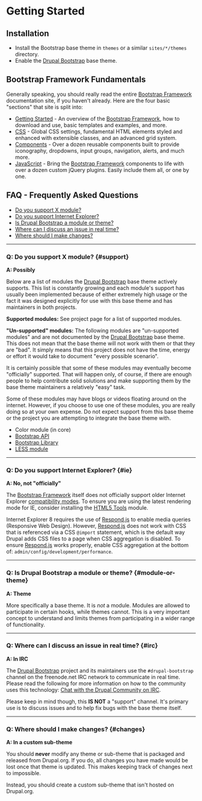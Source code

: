 <!-- @file The "Getting Started" topic. -->
<!-- @defgroup -->
# Getting Started

## Installation
- Install the Bootstrap base theme in `themes` or a similar `sites/*/themes`
  directory.
- Enable the [Drupal Bootstrap] base theme.

## Bootstrap Framework Fundamentals
Generally speaking, you should really read the entire [Bootstrap Framework]
documentation site, if you haven't already. Here are the four basic "sections"
that site is split into:

- [Getting Started](http://getbootstrap.com/getting-started) - An overview of
  the [Bootstrap Framework], how to download and use, basic templates and
  examples, and more.
- [CSS](http://getbootstrap.com/css/) - Global CSS settings, fundamental HTML
  elements styled and enhanced with extensible classes, and an advanced grid
  system.
- [Components](http://getbootstrap.com/components/) - Over a dozen reusable
  components built to provide iconography, dropdowns, input groups, navigation,
  alerts, and much more.
- [JavaScript](http://getbootstrap.com/javascript/) - Bring the
  [Bootstrap Framework] components to life with over a dozen custom jQuery
  plugins. Easily include them all, or one by one.


## FAQ - Frequently Asked Questions

- [Do you support X module?](#support)
- [Do you support Internet Explorer?](#ie)
- [Is Drupal Bootstrap a module or theme?](#module-or-theme)
- [Where can I discuss an issue in real time?](#irc)
- [Where should I make changes?](#changes)

---

### Q: Do you support X module? {#support}
**A: Possibly**

Below are a list of modules the [Drupal Bootstrap] base theme actively supports.
This list is constantly growing and each module's support has usually been
implemented because of either extremely high usage or the fact it was designed
explicitly for use with this base theme and has maintainers in both projects.

**Supported modules:**
See project page for a list of supported modules.

**"Un-supported" modules:**
The following modules are "un-supported modules" and are not documented by the
[Drupal Bootstrap] base theme. This does not mean that the base theme will not
work with them or that they are "bad". It simply means that this project does
not have the time, energy or effort it would take to document "every possible
scenario".

It is certainly possible that some of these modules may eventually become
"officially" supported. That will happen only, of course, if there are enough
people to help contribute solid solutions and make supporting them by the base
theme maintainers a relatively "easy" task.

Some of these modules may have blogs or videos floating around on the internet.
However, if you choose to use one of these modules, you are really doing so
at your own expense. Do not expect support from this base theme or the project
you are attempting to integrate the base theme with.

- Color module (in core)
- [Bootstrap API](https://www.drupal.org/project/bootstrap_api)
- [Bootstrap Library](https://www.drupal.org/project/bootstrap_library)
- [LESS module](https://drupal.org/project/less)

---

### Q: Do you support Internet Explorer? {#ie}
**A: No, not "officially"**

The [Bootstrap Framework] itself does not officially support older Internet
Explorer [compatibility modes](http://getbootstrap.com/getting-started/#support-ie-compatibility-modes).
To ensure you are using the latest rendering mode for IE, consider installing
the [HTML5 Tools](https://drupal.org/project/html5_tools) module.

Internet Explorer 8 requires the use of [Respond.js] to enable media queries
(Responsive Web Design). However, [Respond.js] does not work with CSS that is
referenced via a CSS `@import` statement, which is the default way Drupal
adds CSS files to a page when CSS aggregation is disabled. To ensure
[Respond.js] works properly, enable CSS aggregation at the bottom of:
`admin/config/development/performance`.

---

### Q: Is Drupal Bootstrap a module or theme? {#module-or-theme}
**A: Theme**

More specifically a base theme. It is _not_ a module. Modules are allowed to
participate in certain hooks, while themes cannot. This is a very important
concept to understand and limits themes from participating in a wider range of
functionality.

---

### Q: Where can I discuss an issue in real time? {#irc}
**A: In IRC**

The [Drupal Bootstrap] project and its maintainers use the `#drupal-bootstrap`
channel on the freenode.net IRC network to communicate in real time. Please read
the following for more information on how to the community uses this technology:
[Chat with the Drupal Community on IRC](https://www.drupal.org/irc).

Please keep in mind though, this **IS NOT** a "support" channel. It's primary
use is to discuss issues and to help fix bugs with the base theme itself.

---

### Q: Where should I make changes? {#changes}
**A: In a custom sub-theme**

You should **never** modify any theme or sub-theme that is packaged and released
from Drupal.org. If you do, all changes you have made would be lost once that
theme is updated. This makes keeping track of changes next to impossible.

Instead, you should create a custom sub-theme that isn't hosted on Drupal.org.

[Respond.js]: https://github.com/scottjehl/Respond
[Drush]: http://www.drush.org
[Drupal Bootstrap]: https://www.drupal.org/project/bootstrap
[Bootstrap Framework]: http://getbootstrap.com
[jQuery Update]: https://drupal.org/project/jquery_update

